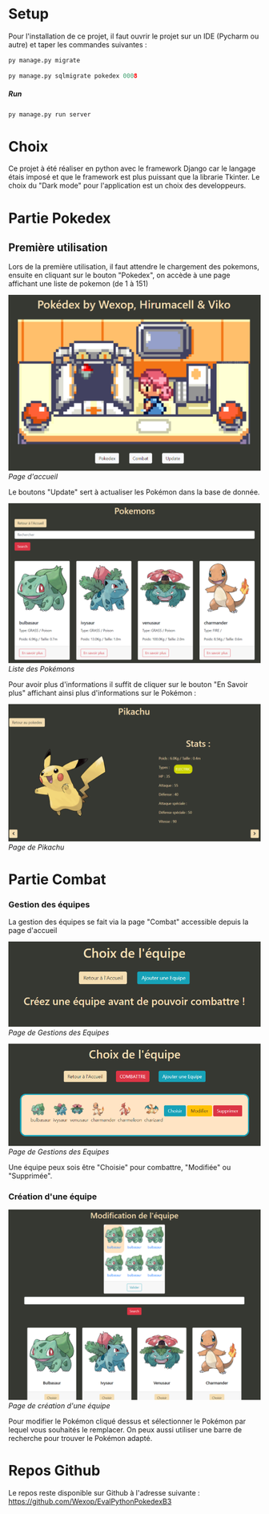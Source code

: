 # Setup

Pour l'installation de ce projet, il faut ouvrir le projet sur un IDE (Pycharm ou autre) et taper les commandes suivantes : 

``` python
py manage.py migrate
```

``` python
py manage.py sqlmigrate pokedex 0008
```

##### Run 

``` python
py manage.py run server
```

# Choix 

Ce projet à été réaliser en python avec le framework Django car le langage étais imposé et que le framework est plus puissant que la librarie Tkinter.
Le choix du "Dark mode" pour l'application est un choix des developpeurs.
# Partie Pokedex

## Première utilisation

Lors de la première utilisation, il faut attendre le chargement des pokemons, ensuite en cliquant sur le bouton "Pokedex", on accède à une page affichant une liste de pokemon (de 1 à 151)

![Homepage](https://github.com/Wexop/EvalPythonPokedexB3/blob/master/AssetsDocs/Pasted%20image%2020231220161655.png?raw=true)
*Page d'accueil*

Le boutons "Update" sert à actualiser les Pokémon dans la base de donnée.

![PokemonList](https://github.com/Wexop/EvalPythonPokedexB3/blob/master/AssetsDocs/Pasted%20image%2020231220161617.png?raw=true)
*Liste des Pokémons*

Pour avoir plus d'informations il suffit de cliquer sur le bouton "En Savoir plus" affichant ainsi plus d'informations sur le Pokémon :

![Pikaaaaa](https://github.com/Wexop/EvalPythonPokedexB3/blob/master/AssetsDocs/Pasted%20image%2020231220161918.png?raw=true)
*Page de Pikachu*
# Partie Combat

### Gestion des équipes 

La gestion des équipes se fait via la page "Combat" accessible depuis la page d'accueil

![GestionEquipe2](https://github.com/Wexop/EvalPythonPokedexB3/blob/master/AssetsDocs/Pasted%20image%2020240111085827.png?raw=true)
*Page de Gestions des Equipes*

![GestionEquipe2](https://github.com/Wexop/EvalPythonPokedexB3/blob/master/AssetsDocs/Pasted%20image%2020240111084616.png?raw=true)
*Page de Gestions des Equipes*

Une équipe peux sois être "Choisie" pour combattre, "Modifiée" ou "Supprimée".

### Création d'une équipe

![CréaEquipe](https://github.com/Wexop/EvalPythonPokedexB3/blob/master/AssetsDocs/Pasted%20image%2020240111084842.png?raw=true)
*Page de création d'une équipe*

Pour modifier le Pokémon cliqué dessus et sélectionner le Pokémon par lequel vous souhaités le remplacer.
On peux aussi utiliser une barre de recherche pour trouver le Pokémon adapté.

# Repos Github

Le repos reste disponible sur Github à l'adresse suivante : 
https://github.com/Wexop/EvalPythonPokedexB3